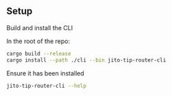 ## Setup

Build and install the CLI

In the root of the repo:

```bash
cargo build --release
cargo install --path ./cli --bin jito-tip-router-cli
```

Ensure it has been installed

```bash
jito-tip-router-cli --help
```
